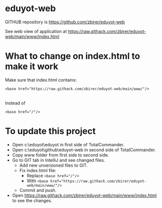 # eduyot-web

GITHUB repository is https://github.com/zbirer/eduyot-web

See web view of application at https://raw.githack.com/zbirer/eduyot-web/main/www/index.html

# What to change on index.html to make it work

Make sure that index.html contains:

`<base href="https://raw.githack.com/zbirer/eduyot-web/main/www/"/>`

<br>Instead of

`<base href="/"/>`

# To update this project

* Open c:\eduyot\eduyot in first side of TotalCommander.
* Open c:\eduyot\github\eduyot-web in second side of TotalCommander.
* Copy www folder from first side to second side.
* Go to GIT tab in IntelliJ and see changed files.
  * Add new unversioned files to GIT.
  * Fix index.html file:
    * Replace `<base href="/"/>`
    * With `<base href="https://raw.githack.com/zbirer/eduyot-web/main/www/"/>`
  * Commit and push.
* Open https://raw.githack.com/zbirer/eduyot-web/main/www/index.html to see the changes.